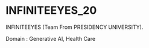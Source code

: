 # INFINITEEYES_20
INFINITEEYES (Team From PRESIDENCY UNIVERSITY).

Domain : Generative AI, Health Care
